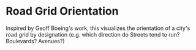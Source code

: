 # Road Grid Orientation
Inspired by Geoff Boeing's work, this visualizes the orientation of a city's road grid by designation (e.g. which direction do Streets tend to run? Boulevards? Avenues?)
